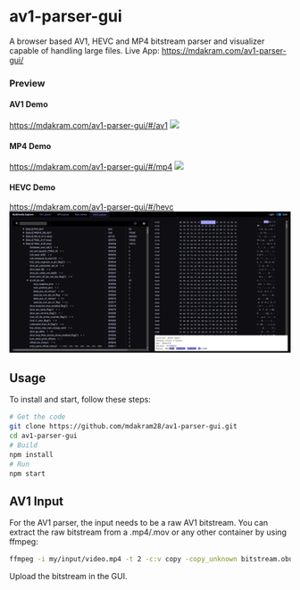 # av1-parser-gui

A browser based AV1, HEVC and MP4 bitstream parser and visualizer capable of handling large files.
Live App: https://mdakram.com/av1-parser-gui/

### Preview

#### AV1 Demo
https://mdakram.com/av1-parser-gui/#/av1
![](docs/output.gif)

#### MP4 Demo
https://mdakram.com/av1-parser-gui/#/mp4
![](docs/demo_mp4.gif)

#### HEVC Demo
https://mdakram.com/av1-parser-gui/#/hevc
![](docs/ss_hevc.png)


## Usage

To install and start, follow these steps:

```bash
# Get the code
git clone https://github.com/mdakram28/av1-parser-gui.git
cd av1-parser-gui
# Build
npm install
# Run
npm start
```

## AV1 Input

For the AV1 parser, the input needs to be a raw AV1 bitstream.
You can extract the raw bitstream from a .mp4/.mov or any other container by using ffmpeg:

```bash
ffmpeg -i my/input/video.mp4 -t 2 -c:v copy -copy_unknown bitstream.obu
```

Upload the bitstream in the GUI.